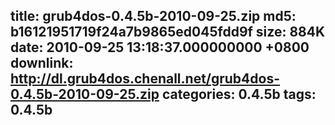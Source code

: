 title: grub4dos-0.4.5b-2010-09-25.zip
md5: b16121951719f24a7b9865ed045fdd9f
size: 884K
date: 2010-09-25 13:18:37.000000000 +0800
downlink: http://dl.grub4dos.chenall.net/grub4dos-0.4.5b-2010-09-25.zip
categories: 0.4.5b
tags: 0.4.5b
---

